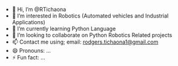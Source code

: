 - 👋 Hi, I’m @RTichaona
- 👀 I’m interested in Robotics (Automated vehicles and Industrial Applications)
- 🌱 I’m currently learning Python Language
- 💞️ I’m looking to collaborate on Python Robotics Related projects
- 📫 Contact me using; email: rodgers.tichaona1@gmail.com
- 😄 Pronouns: ...
- ⚡ Fun fact: ...

<!---
RTichaona/RTichaona is a ✨ special ✨ repository because its `README.md` (this file) appears on your GitHub profile.
You can click the Preview link to take a look at your changes.
--->
